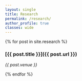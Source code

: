 ```yaml
---
layout: single
title: Research
permalink: /research/
author_profile: true
classes: wide
---
```


{% for post in site.research %}
### [{{ post.title }}]({{ post.url }})
<p>
   <i>{{ post.venue }}</i><br>
<!-- {{ post.type }} {{ post.date | date: "%Y" }} - {{ post.location }} -->
</p>
{% endfor %}
